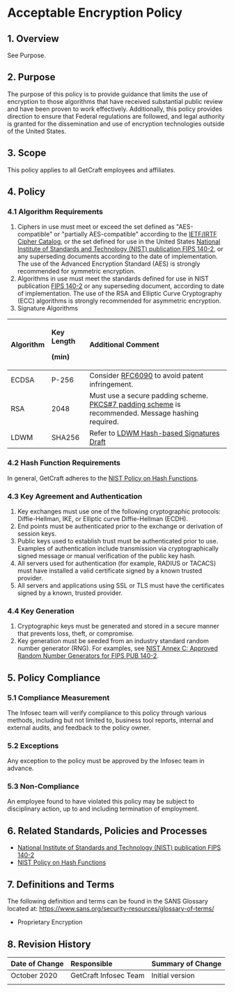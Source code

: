 # Acceptable Encryption Policy

## 1. Overview

See Purpose.

## 2. Purpose

The purpose of this policy is to provide guidance that limits the use of encryption to those algorithms that have received substantial public review and have been proven to work effectively. Additionally, this policy provides direction to ensure that Federal regulations are followed, and legal authority is granted for the dissemination and use of encryption technologies outside of the United States.

## 3. Scope

This policy applies to all GetCraft employees and affiliates.

## 4. Policy

### **4.1 Algorithm Requirements**

1. Ciphers in use must meet or exceed the set defined as "AES-compatible" or "partially AES-compatible" according to the [IETF/IRTF Cipher Catalog](http://tools.ietf.org/html/draft-irtf-cfrg-cipher-catalog-01#section-3.1), or the set defined for use in the United States [National Institute of Standards and Technology \(NIST\) publication FIPS 140-2](http://csrc.nist.gov/groups/STM/cmvp/documents/140-1/1401val2010.htm), or any superseding documents according to the date of implementation. The use of the Advanced Encryption Standard \(AES\) is strongly recommended for symmetric encryption.
2. Algorithms in use must meet the standards defined for use in NIST publication [FIPS 140-2](http://csrc.nist.gov/groups/STM/cmvp/documents/140-1/1401val2010.htm) or any superseding document, according to date of implementation. The use of the RSA and Elliptic Curve Cryptography \(ECC\) algorithms is strongly recommended for asymmetric encryption.
3. Signature Algorithms

<table>
  <thead>
    <tr>
      <th style="text-align:left"><b>Algorithm</b>
      </th>
      <th style="text-align:left">
        <p><b>Key Length</b>
        </p>
        <p><b>(min)</b>
        </p>
      </th>
      <th style="text-align:left"><b>Additional Comment</b>
      </th>
    </tr>
  </thead>
  <tbody>
    <tr>
      <td style="text-align:left">ECDSA</td>
      <td style="text-align:left">P-256</td>
      <td style="text-align:left">Consider <a href="https://tools.ietf.org/html/rfc6090">RFC6090</a> to avoid
        patent infringement.</td>
    </tr>
    <tr>
      <td style="text-align:left">RSA</td>
      <td style="text-align:left">2048</td>
      <td style="text-align:left">Must use a secure padding scheme. <a href="http://tools.ietf.org/html/rfc3852#section-6.3">PKCS#7 padding scheme</a> is
        recommended. Message hashing required.</td>
    </tr>
    <tr>
      <td style="text-align:left">LDWM</td>
      <td style="text-align:left">SHA256</td>
      <td style="text-align:left">Refer to <a href="http://tools.ietf.org/html/draft-mcgrew-hash-sigs-00">LDWM Hash-based Signatures Draft</a>
      </td>
    </tr>
  </tbody>
</table>

### 4.2 Hash Function Requirements

In general, GetCraft adheres to the [NIST Policy on Hash Functions](http://csrc.nist.gov/groups/ST/hash/policy.html).

### 4.3 Key Agreement and Authentication

1. Key exchanges must use one of the following cryptographic protocols: Diffie-Hellman, IKE, or Elliptic curve Diffie-Hellman \(ECDH\).
2. End points must be authenticated prior to the exchange or derivation of session keys.
3. Public keys used to establish trust must be authenticated prior to use. Examples of authentication include transmission via cryptographically signed message or manual verification of the public key hash.
4. All servers used for authentication \(for example, RADIUS or TACACS\) must have installed a valid certificate signed by a known trusted provider.
5. All servers and applications using SSL or TLS must have the certificates signed by a known, trusted provider.

### 4.4 Key Generation

1. Cryptographic keys must be generated and stored in a secure manner that prevents loss, theft, or compromise.
2. Key generation must be seeded from an industry standard random number generator \(RNG\). For examples, see [NIST Annex C: Approved Random Number Generators for FIPS PUB 140-2](http://csrc.nist.gov/publications/fips/fips140-2/fips1402annexc.pdf).

## 5. Policy Compliance

### 5.1 Compliance Measurement

The Infosec team will verify compliance to this policy through various methods, including but not limited to, business tool reports, internal and external audits, and feedback to the policy owner.

### 5.2 Exceptions

Any exception to the policy must be approved by the Infosec team in advance.

### 5.3 Non-Compliance

An employee found to have violated this policy may be subject to disciplinary action, up to and including termination of employment.

## 6. Related Standards, Policies and Processes

* [National Institute of Standards and Technology \(NIST\) publication FIPS 140-2](http://csrc.nist.gov/groups/STM/cmvp/documents/140-1/1401val2010.htm)
* [NIST Policy on Hash Functions](http://csrc.nist.gov/groups/ST/hash/policy.html)

## 7. Definitions and Terms

The following definition and terms can be found in the SANS Glossary located at: https://www.sans.org/security-resources/glossary-of-terms/

* Proprietary Encryption

## 8. Revision History

| **Date of Change** | **Responsible** | **Summary of Change** |
| :--- | :--- | :--- |
| October 2020 | GetCraft Infosec Team | Initial version |
|  |  |  |

